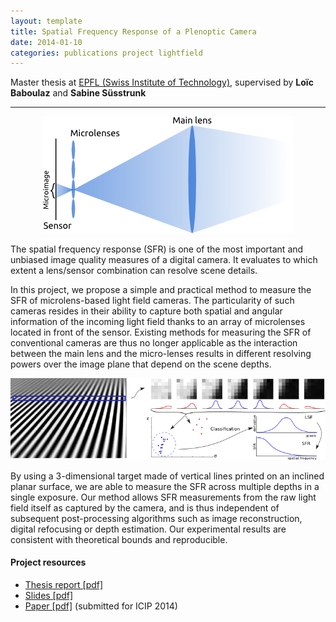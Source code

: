 ```yaml
---
layout: template
title: Spatial Frequency Response of a Plenoptic Camera
date: 2014-01-10
categories: publications project lightfield
---
```


Master thesis at [EPFL (Swiss Institute of Technology)](http://www.epfl.ch), supervised by **Loïc Baboulaz** and **Sabine Süsstrunk**

---

<center>
<img src="/img/capture.png" />
</center>

<p>
The spatial frequency response (SFR) is one of the most important and unbiased image quality measures of a digital camera. It evaluates to which extent a lens/sensor combination can resolve scene details.
</p>

<p>
In this project, we propose a simple and practical method to measure the SFR of microlens-based light field cameras. The particularity of such cameras resides in their ability to capture both spatial and angular information of the incoming light field thanks to an array of microlenses located in front of the sensor. Existing methods for measuring the SFR of conventional cameras are thus no longer applicable as the interaction between the main lens and the micro-lenses results in different resolving powers over the image plane that depend on the scene depths.
</p>

<img src="/img/workflow.png" />

<p>
By using a 3-dimensional target made of vertical lines printed on an inclined planar surface, we are able to measure the SFR across multiple depths in a single exposure. Our method allows SFR measurements from the raw light field itself as captured by the camera, and is thus independent of subsequent post-processing algorithms such as image reconstruction, digital refocusing or depth estimation. Our experimental results are consistent with theoretical bounds and reproducible.
</p>

<h4>Project resources</h4>
<ul>
<li><a href="https://dl.dropboxusercontent.com/u/6168035/damienfirmenich.com/sfr_plenoptic_firmenich.pdf">Thesis report [pdf]</a><br/>
<li><a href="https://dl.dropboxusercontent.com/u/6168035/damienfirmenich.com/firmenich_lightfield_sfr_icip.pdf">Slides [pdf]</a><br/>
<li><a href="https://dl.dropboxusercontent.com/u/6168035/damienfirmenich.com/firmenich_lightfield_sfr_slides.pdf">Paper [pdf]</a> (submitted for ICIP 2014)
</ul>
